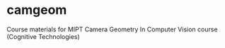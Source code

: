# camgeom
Course materials for MIPT Camera Geometry In Computer Vision course (Cognitive Technologies)
